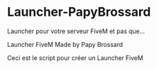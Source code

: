 # Launcher-PapyBrossard
Launcher pour votre serveur FiveM et pas que...

Launcher FiveM Made by Papy Brossard

Ceci est le script pour créer un Launcher FiveM

